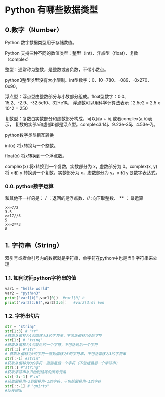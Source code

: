 # Python 有哪些数据类型

## 0.数字（Number）

Python 数字数据类型用于存储数值。

Python 支持三种不同的数值类型：整型（int）、浮点型（float）、复数（complex）

整型：通常称为整数，是整数或者负数，不带小数点。

python3整型类型没有大小限制。int型数字：0、10 -780、-089、-0x270、0x90。

浮点型：浮点型由整数部分与小数部分组成。float型数字：0.0、15.2、-2.9、-32.5e10、32+e18。
浮点数可以用科学计算法表示：2.5e2 = 2.5 x 10^2 = 250

复数型：复数由实数部分和虚数部分构成，可以用a + bj,或者complex(a,b)表示， 复数的实部a和虚部b都是浮点型。complex:3.14j、9.23e-35j、4.53e-7j。

python数字类型相互转换

int(x) 将x转换为一个整数。

float(x) 将x转换到一个浮点数。

complex(x) 将x转换到一个复数，实数部分为 x，虚数部分为 0。complex(x, y) 将 x 和 y 转换到一个复数，实数部分为 x，虚数部分为 y。x 和 y 是数字表达式。

### 0.0. python数字运算

和其他不一样的是：  /  ：返回的是浮点数、// :向下取整数、 ** ： 幂运算
```shell 
>>>7/2
3.5
>>17//3
5
>>>2**3
8
```

## 1. 字符串（String）

双引号或者单引号内的数据就是字符串，单字符在python中也是当作字符串来处理

### 1.1. 如何访问python字符串的值

```python
var1 = "hello world"
var2 = "python3"
print("var1[0]",var1[0])  #var1[0] h
print("var2[3:6]",var2[3:6])   #var2[3:6] hon
```
### 1.2. 字符串切片

```python
str = "string"
str[1:3] # "tr" 
#获取从偏移为1到偏移为3的字符串，不包括偏移为3的字符
str[1:] # "tring"
#获取从偏移为1到最后的一个字符，不包括最后一个字符
str[:3] #"str"
# 获取从偏移为0的字符一直到偏移为3的字符串，不包括偏移为3的字符串
str[:-1] #strin"
#获取从偏移为0的字符一直到最后一个字符（不包括最后一个字符串）     
str[:] #"string"
#获取字符串从开始到结尾的所有元素   
str[-3:-1] #"in"
#获取偏移为-3到偏移为-1的字符，不包括偏移为-1的字符 
str[::-1] # "gnirts"
#反转输出
```